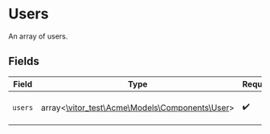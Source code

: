 # Users

An array of users.


## Fields

| Field                                                                         | Type                                                                          | Required                                                                      | Description                                                                   |
| ----------------------------------------------------------------------------- | ----------------------------------------------------------------------------- | ----------------------------------------------------------------------------- | ----------------------------------------------------------------------------- |
| `users`                                                                       | array<[\vitor_test\Acme\Models\Components\User](../../models/shared/User.md)> | :heavy_check_mark:                                                            | A list of users to return.                                                    |